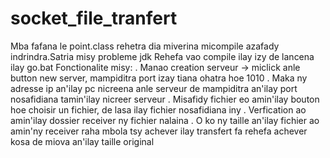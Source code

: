 # socket_file_tranfert
Mba fafana le point.class rehetra dia miverina micompile azafady indrindra.Satria misy probleme jdk
Rehefa vao compile ilay izy de lancena ilay go.bat
Fonctionalite misy:
  . Manao creation serveur -> miclick anle button new server, mampiditra port izay tiana ohatra hoe 1010
  . Maka ny adresse ip an'ilay pc nicreena anle serveur de mampiditra an'ilay port nosafidiana tamin'ilay nicreer serveur
  . Misafidy fichier eo amin'ilay bouton hoe choisir un fichier, de lasa ilay fichier nosafidiana iny
  . Verfication ao amin'ilay dossier receiver ny fichier nalaina
  . O ko ny taille an'ilay fichier ao amin'ny receiver raha mbola tsy achever ilay transfert fa rehefa achever kosa de miova an'ilay taille original
